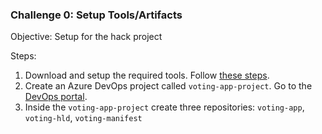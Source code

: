 ### Challenge 0: Setup Tools/Artifacts
Objective: Setup for the hack project

Steps:
1. Download and setup the required tools. Follow [these steps](https://github.com/edaena/bedrock-wsl).
2. Create an Azure DevOps project called `voting-app-project`. Go to the [DevOps portal](https://dev.azure.com/).
3. Inside the `voting-app-project` create three repositories: `voting-app`, `voting-hld`, `voting-manifest`


